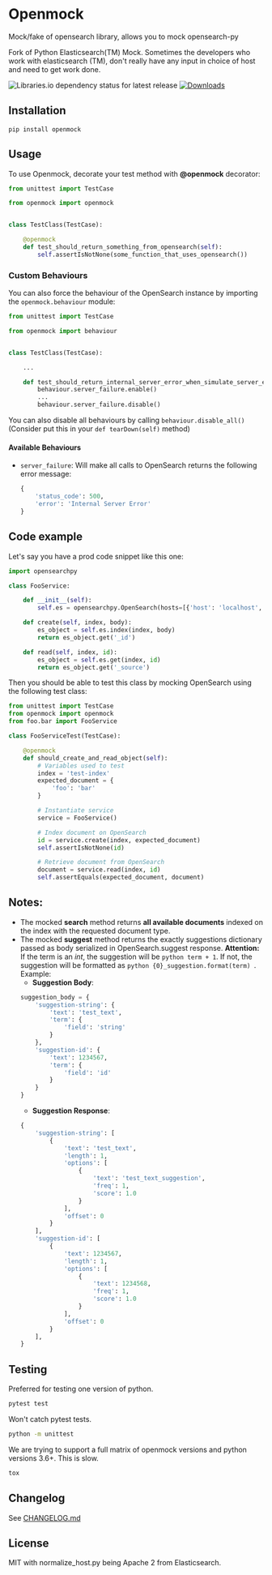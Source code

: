 # Openmock

Mock/fake of opensearch library, allows you to mock opensearch-py

Fork of Python Elasticsearch(TM) Mock. Sometimes the developers who work with elasticsearch (TM),
don't really have any input in choice of host and need to get work done.

![Libraries.io dependency status for latest release](https://img.shields.io/librariesio/release/pypi/openmock) [![Downloads](https://pepy.tech/badge/openmock/month)](https://pepy.tech/project/openmock/month)

## Installation

```shell
pip install openmock
```

## Usage

To use Openmock, decorate your test method with **@openmock** decorator:

```python
from unittest import TestCase

from openmock import openmock


class TestClass(TestCase):

    @openmock
    def test_should_return_something_from_opensearch(self):
        self.assertIsNotNone(some_function_that_uses_opensearch())
```

### Custom Behaviours

You can also force the behaviour of the OpenSearch instance by importing the `openmock.behaviour` module:

```python
from unittest import TestCase

from openmock import behaviour


class TestClass(TestCase):

    ...

    def test_should_return_internal_server_error_when_simulate_server_error_is_true(self):
        behaviour.server_failure.enable()
        ...
        behaviour.server_failure.disable()
```

You can also disable all behaviours by calling `behaviour.disable_all()` (Consider put this in your `def tearDown(self)` method)

#### Available Behaviours

- `server_failure`: Will make all calls to OpenSearch returns the following error message:
  ```python
  {
      'status_code': 500,
      'error': 'Internal Server Error'
  }
  ```

## Code example

Let's say you have a prod code snippet like this one:

```python
import opensearchpy

class FooService:

    def __init__(self):
        self.es = opensearchpy.OpenSearch(hosts=[{'host': 'localhost', 'port': 9200}])

    def create(self, index, body):
        es_object = self.es.index(index, body)
        return es_object.get('_id')

    def read(self, index, id):
        es_object = self.es.get(index, id)
        return es_object.get('_source')

```

Then you should be able to test this class by mocking OpenSearch using the following test class:

```python
from unittest import TestCase
from openmock import openmock
from foo.bar import FooService

class FooServiceTest(TestCase):

    @openmock
    def should_create_and_read_object(self):
        # Variables used to test
        index = 'test-index'
        expected_document = {
            'foo': 'bar'
        }

        # Instantiate service
        service = FooService()

        # Index document on OpenSearch
        id = service.create(index, expected_document)
        self.assertIsNotNone(id)

        # Retrieve document from OpenSearch
        document = service.read(index, id)
        self.assertEquals(expected_document, document)

```

## Notes:

- The mocked **search** method returns **all available documents** indexed on the index with the requested document type.
- The mocked **suggest** method returns the exactly suggestions dictionary passed as body serialized in OpenSearch.suggest response. **Attention:** If the term is an *int*, the suggestion will be `python term + 1`. If not, the suggestion will be formatted as `python {0}_suggestion.format(term) `.
  Example:
  - **Suggestion Body**:
  ```python
  suggestion_body = {
      'suggestion-string': {
          'text': 'test_text',
          'term': {
              'field': 'string'
          }
      },
      'suggestion-id': {
          'text': 1234567,
          'term': {
              'field': 'id'
          }
      }
  }
  ```
  - **Suggestion Response**:
  ```python
  {
      'suggestion-string': [
          {
              'text': 'test_text',
              'length': 1,
              'options': [
                  {
                      'text': 'test_text_suggestion',
                      'freq': 1,
                      'score': 1.0
                  }
              ],
              'offset': 0
          }
      ],
      'suggestion-id': [
          {
              'text': 1234567,
              'length': 1,
              'options': [
                  {
                      'text': 1234568,
                      'freq': 1,
                      'score': 1.0
                  }
              ],
              'offset': 0
          }
      ],
  }
  ```

## Testing

Preferred for testing one version of python.

```bash
pytest test
```

Won't catch pytest tests.

```bash
python -m unittest
```

We are trying to support a full matrix of openmock versions and python versions 3.6+. This is slow.

```bash
tox
```

## Changelog

See [CHANGELOG.md](https://github.com/matthewdeanmartin/openmock/blob/main/CHANGELOG.md)

## License

MIT with normalize_host.py being Apache 2 from Elasticsearch.
